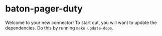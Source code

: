 # baton-pager-duty
Welcome to your new connector! To start out, you will want to update the dependencies.
Do this by running `make update-deps`.